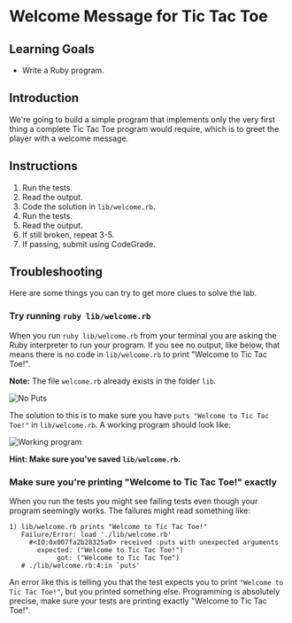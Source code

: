# Welcome Message for Tic Tac Toe

## Learning Goals

- Write a Ruby program.

## Introduction

We're going to build a simple program that implements only the very first thing
a complete Tic Tac Toe program would require, which is to greet the player with
a welcome message.

## Instructions

1. Run the tests.
2. Read the output.
3. Code the solution in `lib/welcome.rb`.
4. Run the tests.
5. Read the output.
6. If still broken, repeat 3-5.
7. If passing, submit using CodeGrade.

## Troubleshooting

Here are some things you can try to get more clues to solve the lab.

### Try running `ruby lib/welcome.rb`

When you run `ruby lib/welcome.rb` from your terminal you are asking the Ruby
interpreter to run your program. If you see no output, like below, that means
there is no code in `lib/welcome.rb` to print "Welcome to Tic Tac Toe!".

**Note:** The file `welcome.rb` already exists in the folder `lib`.

![No Puts](http://learn-co-videos.s3.amazonaws.com/ruby/no.puts.in.code.gif)

The solution to this is to make sure you have `puts "Welcome to Tic Tac Toe!"`
in `lib/welcome.rb`. A working program should look like:

![Working program](http://learn-co-videos.s3.amazonaws.com/ruby/working.tic.tac.toe.rb.gif)

**Hint: Make sure you've saved `lib/welcome.rb`.**

### Make sure you're printing "Welcome to Tic Tac Toe!" exactly

When you run the tests you might see failing tests even though your program
seemingly works. The failures might read something like:

```console
1) lib/welcome.rb prints "Welcome to Tic Tac Toe!"
   Failure/Error: load './lib/welcome.rb'
     #<IO:0x007fa2b28325a0> received :puts with unexpected arguments
       expected: ("Welcome to Tic Tac Toe!")
            got: ("Welcome to Tic Tac Toe")
   # ./lib/welcome.rb:4:in `puts'
```

An error like this is telling you that the test expects you to print `"Welcome
to Tic Tac Toe!"`, but you printed something else. Programming is absolutely
precise, make sure your tests are printing exactly "Welcome to Tic Tac Toe!".
